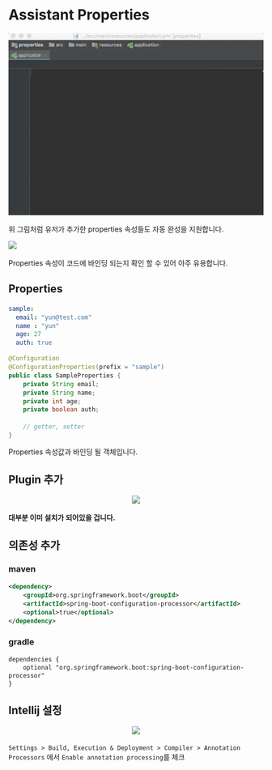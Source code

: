 # Assistant Properties 


![](/assets/X6giEx5.gif)

위 그림처럼 유저가 추가한 properties 속성들도 자동 완성을 지원합니다.


![](/assets/AmkyrnX.gif)

Properties 속성이 코드에 바인딩 되는지 확인 할 수 있어 아주 유용합니다.


## Properties 
```yml
sample:
  email: "yun@test.com"
  name : "yun"
  age: 27
  auth: true
```

```java
@Configuration
@ConfigurationProperties(prefix = "sample")
public class SampleProperties {
    private String email;
    private String name;
    private int age;
    private boolean auth;

    // getter, setter 
}
```
Properties 속성값과 바인딩 될 객체입니다.


## Plugin 추가

<p align="center">
    <img src = "https://i.imgur.com/rVX7XJz.png"/> 
</p>

**대부분 이미 설치가 되어있을 겁니다.**


## 의존성 추가

### maven
```xml
<dependency>
    <groupId>org.springframework.boot</groupId>
    <artifactId>spring-boot-configuration-processor</artifactId>
    <optional>true</optional>
</dependency>
```

### gradle
```
dependencies {
    optional "org.springframework.boot:spring-boot-configuration-processor"
}
```

## Intellij 설정

<p align="center">
    <img src = "https://i.imgur.com/Gojvv1c.png"/> 
</p>

`Settings > Build, Execution & Deployment > Compiler > Annotation Processors` 에서 `Enable annotation processing`를 체크
